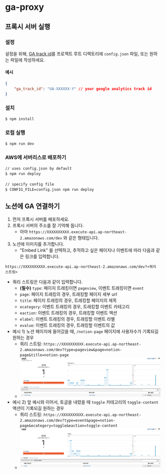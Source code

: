 # ga-proxy

## 프록시 서버 실행

### 설정
설정을 위해, [GA track id](https://support.google.com/analytics/thread/13109681?hl=en)를 프로젝트 루트 디렉토리에 `config.json` 파일, 또는 원하는 파일에 작성하세요.

#### 예시
```json
{
    "ga_track_id": "UA-XXXXXX-Y" // your google analytics track id
}
```

### 설치
```bash
$ npm install
```

### 로컬 실행
```bash
$ npm run dev
```

### AWS에 서버리스로 배포하기
```bash
// uses config.json by default
$ npm run deploy

// specify config file
$ CONFIG_FILE=config.json npm run deploy
```

## 노션에 GA 연결하기

1. 먼저 프록시 서버를 배포하세요.
2. 프록시 서버의 주소를 잘 기억해 둡니다.
    - 아마 `https://XXXXXXXXXX.execute-api.ap-northeast-2.amazonaws.com/dev` 와 같은 형태입니다.
3. 노션에 이미지를 추가합니다.
    - "Embed Link" 를 선택하고, 추적하고 싶은 페이지나 이벤트에 따라 다음과 같은 링크를 입력합니다.
```
https://XXXXXXXXXX.execute-api.ap-northeast-2.amazonaws.com/dev?<쿼리 스트링>
```
- 쿼리 스트링은 다음과 같이 입력합니다.
    -  **(필수)** `type`: 페이지 트래킹이면 `pageview`, 이벤트 트래킹이면 `event`
    - `page`: 페이지 트래킹의 경우, 트래킹할 페이지 세부 url
    - `title`: 페이지 트래킹의 경우, 트래킹할 페이지의 제목
    - `ecategory`: 이벤트 트래킹의 경우, 트래킹할 이벤트 카테고리
    - `eaction`: 이벤트 트래킹의 경우, 트래킹할 이벤트 액션
    - `elabel`: 이벤트 트래킹의 경우, 트래킹할 이벤트 라벨
    - `evalue`: 이벤트 트래킹의 경우, 트래킹할 이벤트의 값
- 예시 1) 노션 페이지에 들어갔을 때, `/notion-page` 페이지에 사용자수가 기록되길 원하는 경우
    - 쿼리 스트링: `https://XXXXXXXXXX.execute-api.ap-northeast-2.amazonaws.com/dev?type=pageview&page=notion-page&title=notion-page`
    - ![exp-1](images/1.png)
- 예시 2) 앞 예시와 이어서, 토글을 내렸을 때 `toggle` 카테고리의 `toggle-content` 액션이 기록되길 원하는 경우
    - 쿼리 스트링: `https://XXXXXXXXXX.execute-api.ap-northeast-2.amazonaws.com/dev?type=event&page=notion-page&ecategory=toggle&eaction=toggle-content`
    - ![exp-2](images/2.png)


